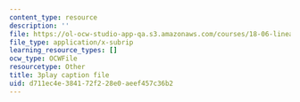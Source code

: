 ```yaml
---
content_type: resource
description: ''
file: https://ol-ocw-studio-app-qa.s3.amazonaws.com/courses/18-06-linear-algebra-spring-2010/d711ec4e384172f228e0aeef457c36b2_IZqwi0wJovM.srt
file_type: application/x-subrip
learning_resource_types: []
ocw_type: OCWFile
resourcetype: Other
title: 3play caption file
uid: d711ec4e-3841-72f2-28e0-aeef457c36b2
---
```

